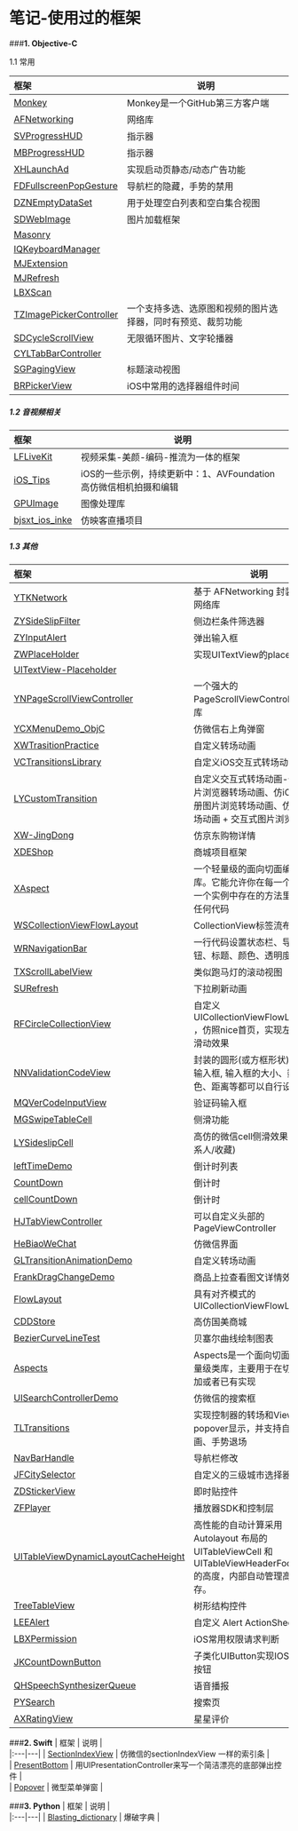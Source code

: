 # **笔记-使用过的框架**
###**1. Objective-C**

1.1 常用

| 框架 | 说明 |   
|:---|---|
| [Monkey](https://github.com/coderyi/Monkey) | Monkey是一个GitHub第三方客户端 |
| [AFNetworking](https://github.com/AFNetworking/AFNetworking) | 网络库 |   
| [SVProgressHUD](https://github.com/SVProgressHUD/SVProgressHUD) | 指示器 |   
| [MBProgressHUD](href="https://github.com/jdg/MBProgressHUD) | 指示器 |   
| [XHLaunchAd](https://github.com/CoderZhuXH/XHLaunchAd) | 实现启动页静态/动态广告功能 |   
| [FDFullscreenPopGesture](https://github.com/forkingdog/FDFullscreenPopGesture) | 导航栏的隐藏，手势的禁用 |   
| [DZNEmptyDataSet](https://github.com/dzenbot/DZNEmptyDataSet) | 用于处理空白列表和空白集合视图 |   
| [SDWebImage](https://github.com/SDWebImage/SDWebImage) | 图片加载框架 |   
| [Masonry](https://github.com/SnapKit/Masonry) | |   
| [IQKeyboardManager](https://github.com/hackiftekhar/IQKeyboardManager) | |   
| [MJExtension](https://github.com/CoderMJLee/MJExtension) | |   
| [MJRefresh](https://github.com/CoderMJLee/MJRefresh) | |   
| [LBXScan](https://github.com/MxABC/LBXScan) | |   
| [TZImagePickerController](https://github.com/banchichen/TZImagePickerController) | 一个支持多选、选原图和视频的图片选择器，同时有预览、裁剪功能 |   
| [SDCycleScrollView](https://github.com/gsdios/SDCycleScrollView) | 无限循环图片、文字轮播器 |   
| [CYLTabBarController](https://github.com/ChenYilong/CYLTabBarController) | |   
| [SGPagingView](https://github.com/kingsic/SGPagingView) | 标题滚动视图 |  
| [BRPickerView](https://github.com/91renb/BRPickerView) | iOS中常用的选择器组件时间 |   
 

##### 1.2 音视频相关

| 框架 | 说明 |   
|:---|---|
| [LFLiveKit](https://github.com/LaiFengiOS/LFLiveKit) | 视频采集-美颜-编码-推流为一体的框架 | 
| [iOS_Tips](https://github.com/wsl2ls/iOS_Tips) | iOS的一些示例，持续更新中：1、AVFoundation 高仿微信相机拍摄和编辑 |   
| [GPUImage](https://github.com/BradLarson/GPUImage) | 图像处理库 |     
| [bjsxt_ios_inke](https://github.com/liuyujiahuan/bjsxt_ios_inke) | 仿映客直播项目 |   

##### 1.3 其他

| 框架 | 说明 |   
|:---|---|
| [YTKNetwork](https://github.com/yuantiku/YTKNetwork) | 基于 AFNetworking 封装的 iOS 网络库 |   
| [ZYSideSlipFilter](https://github.com/liuzhiyi1992/ZYSideSlipFilter) | 侧边栏条件筛选器 |   
| [ZYInputAlert](https://github.com/wozyao/ZYInputAlert) | 弹出输入框 |   
| [ZWPlaceHolder](https://github.com/wangziwu/ZWPlaceHolder) | 实现UITextView的placeHolder |   
| [UITextView-Placeholder](https://github.com/devxoul/UITextView-Placeholder) | |   
| [YNPageScrollViewController](https://github.com/yongyuandouneng/YNPageScrollViewController) | 一个强大的PageScrollViewController滑动库 |   
| [YCXMenuDemo_ObjC](https://github.com/Aster0id/YCXMenuDemo_ObjC) | 仿微信右上角弹窗 |   
| [XWTrasitionPractice](https://github.com/wazrx/XWTrasitionPractice) | 自定义转场动画 |   
| [VCTransitionsLibrary](ttps://github.com/ColinEberhardt/VCTransitionsLibrary) | 自定义iOS交互式转场动画的库 |   
| [LYCustomTransition](https://github.com/search?q=LYCustomTransition) | 自定义交互式转场动画-仿微信图片浏览器转场动画、仿iOS系统相册图片浏览转场动画、仿酷狗转场动画 + 交互式图片浏览器 |   
| [XW-JingDong](https://github.com/LxwYl/XW-JingDong) | 仿京东购物详情 |   
| [XDEShop](https://github.com/celiaDeveloper/XDEShop) | 商城项目框架 |   
| [XAspect](https://github.com/xareelee/XAspect) | 一个轻量级的面向切面编程的库。它能允许你在每一个类和每一个实例中存在的方法里面加入任何代码 |   
| [WSCollectionViewFlowLayout](https://github.com/ONECATYU/WSCollectionViewFlowLayout) | CollectionView标签流布局 |   
| [WRNavigationBar](https://github.com/wangrui460/WRNavigationBar) | 一行代码设置状态栏、导航栏按钮、标题、颜色、透明度,移动等 |   
| [TXScrollLabelView](https://github.com/tingxins/TXScrollLabelView) | 类似跑马灯的滚动视图 |   
| [SURefresh](ttps://github.com/DaMingShen/SURefresh) | 下拉刷新动画 |   
| [RFCircleCollectionView](https://github.com/voshk/RFCircleCollectionView) | 自定义UICollectionViewFlowLayout ，仿照nice首页，实现左右切换滑动效果 |   
| [NNValidationCodeView](https://github.com/liuzhongning/NNValidationCodeView) | 封装的圆形(或方框形状)验证码输入框, 输入框的大小、数量、颜色、距离等都可以自行设定！|   
| [MQVerCodeInputView](https://github.com/meiqi1992/MQVerCodeInputView) | 验证码输入框 |   
| [MGSwipeTableCell](https://github.com/MortimerGoro/MGSwipeTableCell) | 侧滑功能 |   
| [LYSideslipCell](https://github.com/louis-ly/LYSideslipCell) | 高仿的微信cell侧滑效果 (消息/联系人/收藏) |   
| [leftTimeDemo](https://github.com/heysunnyboy/leftTimeDemo) | 倒计时列表 |  
| [CountDown](https://github.com/zhengwenming/CountDown) | 倒计时 |   
| [cellCountDown](https://github.com/Chengzhennan/cellCountDown) | 倒计时 |  
| [HJTabViewController](https://github.com/panghaijiao/HJTabViewController) | 可以自定义头部的PageViewController |   
| [HeBiaoWeChat](https://github.com/hebiao6446/HeBiaoWeChat) | 仿微信界面 |   
| [GLTransitionAnimationDemo](https://github.com/gao211326/GLTransitionAnimationDemo) | 自定义转场动画 |   
| [FrankDragChangeDemo](https://github.com/Kinglions/FrankDragChangeDemo) | 商品上拉查看图文详情效果 |   
| [FlowLayout](https://github.com/avdyushin/FlowLayout) | 具有对齐模式的UICollectionViewFlowLayout |     
| [CDDStore](https://github.com/RocketsChen/CDDStore) | 高仿国美商城 |   
| [BezierCurveLineTest](https://github.com/xiayuanquan/BezierCurveLineTest) | 贝塞尔曲线绘制图表 |   
| [Aspects](https://github.com/steipete/Aspects) | Aspects是一个面向切面编程轻量级类库，主要用于在切面中添加或者已有实现 |   
| [UISearchControllerDemo](https://github.com/biyuhuaping/UISearchControllerDemo) | 仿微信的搜索框 |   
| [TLTransitions](https://github.com/LoongerTao/TLTransitions) | 实现控制器的转场和View的快速popover显示，并支持自定义动画、手势退场 |   
| [NavBarHandle](https://github.com/Xiexingda/NavBarHandle) | 导航栏修改 |   
| [JFCitySelector](https://github.com/zhifenx/JFCitySelector) | 自定义的三级城市选择器 |
| [ZDStickerView](https://github.com/zedoul/ZDStickerView) | 即时贴控件 |   
| [ZFPlayer](https://github.com/renzifeng/ZFPlayer) | 播放器SDK和控制层 |   
| [UITableViewDynamicLayoutCacheHeight](https://github.com/liangdahong/UITableViewDynamicLayoutCacheHeight) | 高性能的自动计算采用 Autolayout 布局的 UITableViewCell 和 UITableViewHeaderFooterView 的高度，内部自动管理高度缓存。 |   
| [TreeTableView](https://github.com/yixiangboy/TreeTableView) | 树形结构控件 |   
| [LEEAlert](https://github.com/lixiang1994/LEEAlert) | 自定义 Alert ActionSheet |   
| [LBXPermission](https://github.com/MxABC/LBXPermission) | iOS常用权限请求判断 |   
| [JKCountDownButton](https://github.com/shaojiankui/JKCountDownButton) | 子类化UIButton实现IOS倒计时按钮 |   
| [QHSpeechSynthesizerQueue](https://github.com/quentinhayot/QHSpeechSynthesizerQueue) | 语音播报 |   
| [PYSearch](https://github.com/ko1o/PYSearch) | 搜索页 |   
| [AXRatingView](https://github.com/akiroom/AXRatingView) | 星星评价 |   

###**2. Swift**
| 框架 | 说明 |   
|:---|---|
| [SectionIndexView](https://github.com/0xcj/SectionIndexView) | 仿微信的sectionIndexView 一样的索引条 |   
| [PresentBottom](https://github.com/IkeBanPC/PresentBottom) | 用UIPresentationController来写一个简洁漂亮的底部弹出控件 |   
| [Popover](https://github.com/corin8823/Popover) | 微型菜单弹窗 |   

###**3. Python**
| 框架 | 说明 |   
|:---|---|
| [Blasting_dictionary](https://github.com/rootphantomer/Blasting_dictionary) | 爆破字典 |   


